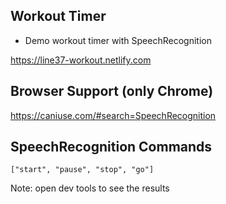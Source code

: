 ## Workout Timer

- Demo workout timer with SpeechRecognition

https://line37-workout.netlify.com

## Browser Support (only Chrome)
https://caniuse.com/#search=SpeechRecognition

## SpeechRecognition Commands
```
["start", "pause", "stop", "go"]
```

Note: open dev tools to see the results 
